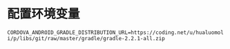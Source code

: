 # 

# 配置环境变量
`CORDOVA_ANDROID_GRADLE_DISTRIBUTION_URL=https://coding.net/u/hualuomoli/p/libs/git/raw/master/gradle/gradle-2.2.1-all.zip`